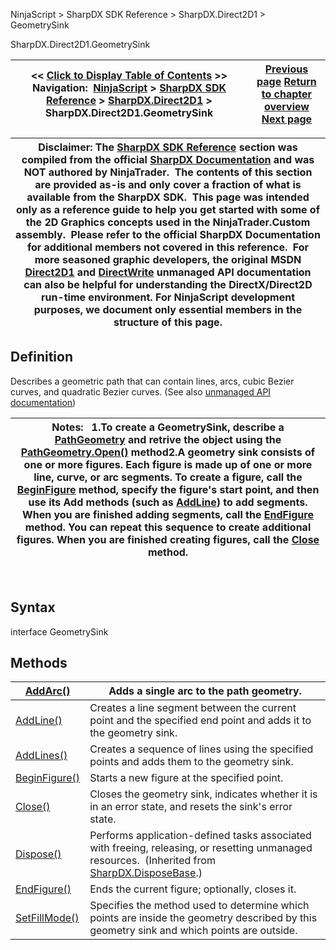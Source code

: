 ﻿
NinjaScript \> SharpDX SDK Reference \> SharpDX.Direct2D1 \> GeometrySink

SharpDX.Direct2D1\.GeometrySink

| \<\< [Click to Display Table of Contents](sharpdx_direct2d1_geometrysink.md) \>\> **Navigation:**     [NinjaScript](ninjascript-1.md) \> [SharpDX SDK Reference](sharpdx_sdk_reference-1.md) \> [SharpDX.Direct2D1](sharpdx_direct2d1-1.md) \> SharpDX.Direct2D1\.GeometrySink | [Previous page](sharpdx_direct2d1_fillmode-1.md) [Return to chapter overview](sharpdx_direct2d1-1.md) [Next page](sharpdx_direct2d1_geometrysink_addarc-1.md) |
| --- | --- |

| Disclaimer: The [SharpDX SDK Reference](sharpdx_sdk_reference-1.md) section was compiled from the official [SharpDX Documentation](http://sharpdx.org/) and was NOT authored by NinjaTrader.  The contents of this section are provided as\-is and only cover a fraction of what is available from the SharpDX SDK.  This page was intended only as a reference guide to help you get started with some of the 2D Graphics concepts used in the NinjaTrader.Custom assembly.  Please refer to the official SharpDX Documentation for additional members not covered in this reference.  For more seasoned graphic developers, the original MSDN [Direct2D1](https://msdn.microsoft.com/en-us/library/windows/desktop/dd370990.aspx) and [DirectWrite](https://msdn.microsoft.com/en-us/library/windows/desktop/dd368038.aspx) unmanaged API documentation can also be helpful for understanding the DirectX/Direct2D run\-time environment. For NinjaScript development purposes, we document only essential members in the structure of this page. |
| --- |

## Definition
Describes a geometric path that can contain lines, arcs, cubic Bezier curves, and quadratic Bezier curves. 
(See also [unmanaged API documentation](http://msdn.microsoft.com/en-us/library/dd316592.aspx))
 

| Notes:    1\.To create a GeometrySink, describe a [PathGeometry](sharpdx_direct2d1_pathgeometry-1.md) and retrive the object using the [PathGeometry.Open()](sharpdx_direct2d1_pathgeometry_open-1.md) method2\.A geometry sink consists of one or more figures. Each figure is made up of one or more line, curve, or arc segments. To create a figure, call the [BeginFigure](sharpdx_direct2d1_geometrysink_beginfigure-1.md) method, specify the figure's start point, and then use its Add methods (such as [AddLine](sharpdx_direct2d1_geometrysink_addline-1.md)) to add segments. When you are finished adding segments, call the [EndFigure](sharpdx_direct2d1_geometrysink_endfigure-1.md) method. You can repeat this sequence to create additional figures. When you are finished creating figures, call the [Close](sharpdx_direct2d1_geometrysink_close-1.md) method. |
| --- |
 
## Syntax
interface GeometrySink
## Methods

| [AddArc()](sharpdx_direct2d1_geometrysink_addarc-1.md) | Adds a single arc to the path geometry. |
| --- | --- |
| [AddLine()](sharpdx_direct2d1_geometrysink_addline-1.md) | Creates a line segment between the current point and the specified end point and adds it to the geometry sink. |
| [AddLines()](sharpdx_direct2d1_geometrysink_addlines-1.md) | Creates a sequence of lines using the specified points and adds them to the geometry sink. |
| [BeginFigure()](sharpdx_direct2d1_geometrysink_beginfigure-1.md) | Starts a new figure at the specified point. |
| [Close()](sharpdx_direct2d1_geometrysink_close-1.md) | Closes the geometry sink, indicates whether it is in an error state, and resets the sink's error state. |
| [Dispose()](sharpdx_disposebase_dispose-1.md) | Performs application\-defined tasks associated with freeing, releasing, or resetting unmanaged resources.  (Inherited from [SharpDX.DisposeBase](sharpdx_disposebase-1.md).) |
| [EndFigure()](sharpdx_direct2d1_geometrysink_endfigure-1.md) | Ends the current figure; optionally, closes it. |
| [SetFillMode()](sharpdx_direct2d1_geometrysink_setfillmode-1.md) | Specifies the method used to determine which points are inside the geometry described by this geometry sink and which points are outside. |
